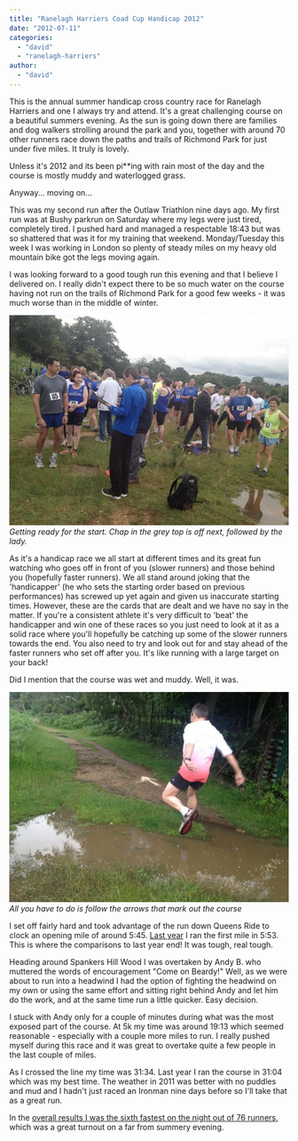 ```yaml
---
title: "Ranelagh Harriers Coad Cup Handicap 2012"
date: "2012-07-11"
categories: 
  - "david"
  - "ranelagh-harriers"
author: 
  - "david"
---
```


This is the annual summer handicap cross country race for Ranelagh Harriers and one I always try and attend. It's a great challenging course on a beautiful summers evening. As the sun is going down there are families and dog walkers strolling around the park and you, together with around 70 other runners race down the paths and trails of Richmond Park for just under five miles. It truly is lovely.

Unless it's 2012 and its been pi\*\*ing with rain most of the day and the course is mostly muddy and waterlogged grass.

Anyway... moving on...

This was my second run after the Outlaw Triathlon nine days ago. My first run was at Bushy parkrun on Saturday where my legs were just tired, completely tired. I pushed hard and managed a respectable 18:43 but was so shattered that was it for my training that weekend. Monday/Tuesday this week I was working in London so plenty of steady miles on my heavy old mountain bike got the legs moving again.

I was looking forward to a good tough run this evening and that I believe I delivered on. I really didn't expect there to be so much water on the course having not run on the trails of Richmond Park for a good few weeks - it was much worse than in the middle of winter.

![Getting ready for the start. Chap in the grey top is off next, followed by the lady.](/images/2012/20120710-IMG_2497-640x480.jpg)
*Getting ready for the start. Chap in the grey top is off next, followed by the lady.*

As it's a handicap race we all start at different times and its great fun watching who goes off in front of you (slower runners) and those behind you (hopefully faster runners). We all stand around joking that the 'handicapper' (he who sets the starting order based on previous performances) has screwed up yet again and given us inaccurate starting times. However, these are the cards that are dealt and we have no say in the matter. If you're a consistent athlete it's very difficult to 'beat' the handicapper and win one of these races so you just need to look at it as a solid race where you'll hopefully be catching up some of the slower runners towards the end. You also need to try and look out for and stay ahead of the faster runners who set off after you. It's like running with a large target on your back!

Did I mention that the course was wet and muddy. Well, it was.

![All you have to do is follow the arrows that mark out the course](/images/2012/20120710-IMG_2496-640x480.jpg)
*All you have to do is follow the arrows that mark out the course*

I set off fairly hard and took advantage of the run down Queens Ride to clock an opening mile of around 5:45. [Last year](/2011/07/ranelagh-harriers-coad-cup-handicap-2011/ "Ranelagh Harriers Coad Cup Handicap 2011") I ran the first mile in 5:53. This is where the comparisons to last year end! It was tough, real tough.

Heading around Spankers Hill Wood I was overtaken by Andy B. who muttered the words of encouragement "Come on Beardy!" Well, as we were about to run into a headwind I had the option of fighting the headwind on my own or using the same effort and sitting right behind Andy and let him do the work, and at the same time run a little quicker. Easy decision.

I stuck with Andy only for a couple of minutes during what was the most exposed part of the course. At 5k my time was around 19:13 which seemed reasonable - especially with a couple more miles to run. I really pushed myself during this race and it was great to overtake quite a few people in the last couple of miles.

As I crossed the line my time was 31:34. Last year I ran the course in 31:04 which was my best time. The weather in 2011 was better with no puddles and mud and I hadn't just raced an Ironman nine days before so I'll take that as a great run.

In the [overall results I was the sixth fastest on the night out of 76 runners](http://www.ranelagh-harriers.com/results2/120710s.html), which was a great turnout on a far from summery evening.
